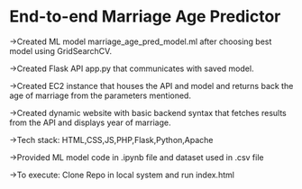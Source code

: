 # End-to-end Marriage Age Predictor

->Created ML model marriage_age_pred_model.ml after choosing best model using GridSearchCV.

->Created Flask API app.py that communicates with saved model.

->Created EC2 instance that houses the API and model and returns back the age of marriage from the parameters mentioned.

->Created dynamic website with basic backend syntax that fetches results from the API and displays year of marriage.

->Tech stack: HTML,CSS,JS,PHP,Flask,Python,Apache

->Provided ML model code in .ipynb file and dataset used in .csv file

->To execute: Clone Repo in local system and run index.html
